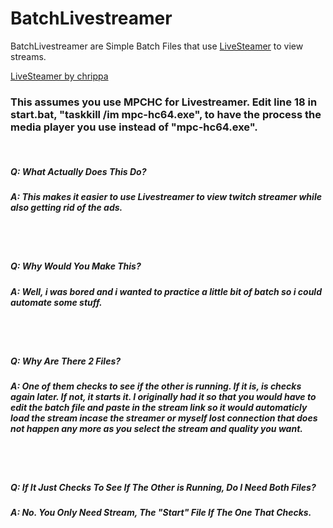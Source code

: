 #     BatchLivestreamer

BatchLivestreamer are Simple Batch Files that use [LiveSteamer](https://github.com/chrippa/livestreamer) to view streams.


[LiveSteamer by chrippa](https://github.com/chrippa/livestreamer)

### This assumes you use MPCHC for Livestreamer. Edit line 18 in start.bat, "taskkill /im mpc-hc64.exe", to have the process the media player you use instead of "mpc-hc64.exe".

<br>

##### Q: What Actually Does This Do?
##### A: This makes it easier to use Livestreamer to view twitch streamer while also getting rid of the ads.
<br>
<br>

##### Q: Why Would You Make This?
##### A: Well, i was bored and i wanted to practice a little bit of batch so i could automate some stuff.

<br>
<br>

##### Q: Why Are There 2 Files?
##### A: One of them checks to see if the other is running. If it is, is checks again later. If not, it starts it. I originally had it so that you would have to edit the batch file and paste in the stream link so it would automaticly load the stream incase the streamer or myself lost connection that does not happen any more as you select the stream and quality you want.

<br>
<br>

##### Q: If It Just Checks To See If The Other is Running, Do I Need Both Files?
##### A: No. You Only Need Stream, The "Start" File If The One That Checks.
